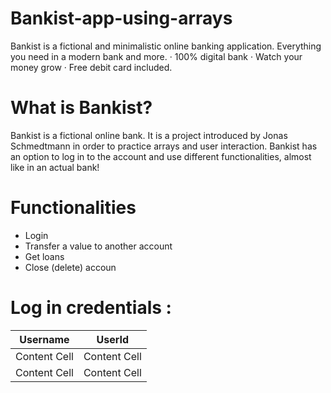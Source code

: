 # Bankist-app-using-arrays
Bankist is a fictional and minimalistic online banking application.
Everything you need in a modern bank and more. · 100% digital bank · Watch your money grow · Free debit card included.

# What is Bankist?
Bankist is a fictional online bank. It is a project introduced by Jonas Schmedtmann in order to practice arrays and user interaction. Bankist has an option to log in to the account and use different functionalities, almost like in an actual bank!

# Functionalities
* Login
* Transfer a value to another account
* Get loans
* Close (delete) accoun

# Log in credentials :

|  Username  |  UserId |
| ------------- | ------------- |
| Content Cell  | Content Cell  |
| Content Cell  | Content Cell  |
